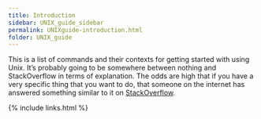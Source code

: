 ```yaml
---
title: Introduction
sidebar: UNIX_guide_sidebar
permalink: UNIXguide-introduction.html
folder: UNIX_guide
---
```


<link rel="stylesheet" href="css/theme-blue.css">

This is a list of commands and their contexts for getting started with using
Unix.
It’s probably going to be somewhere between nothing and StackOverflow in
terms of explanation.
The odds are high that if you have a very specific thing that you want to do,
that someone on the internet has answered something similar to it on
[StackOverflow](https://stackoverflow.com/).

{% include links.html %}
